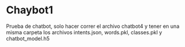 # Chaybot1
Prueba de chatbot, solo hacer correr el archivo chatbot4 y tener en una misma carpeta los archivos intents.json, words.pkl, classes.pkl y chatbot_model.h5
